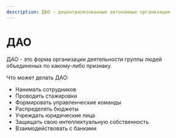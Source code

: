 ```yaml
---
description: ДАО - децентрализованные автономные организации
---
```


# ДАО

ДАО - это форма организации деятельности группы людей объединеных по какому-либо признаку.

Что может делать ДАО:

* Нанимать сотрудников
* Проводить стажировки
* Формировать управленческие команды
* Распределять бюджеты
* Учреждать юридические лица
* Защищать свою интеллектуальную собственность
* Взаимодействовать с банками
